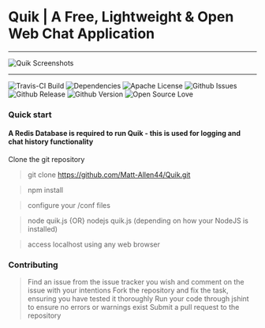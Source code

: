 # Quik | A Free, Lightweight & Open Web Chat Application

---

![Quik Screenshots](http://i.imgur.com/Hf6zcNp.png)

---

![Travis-CI Build](https://api.travis-ci.org/Matt-Allen44/Quik.svg)
![Dependencies](https://david-dm.org/matt-allen44/quik.svg)
![Apache License](https://img.shields.io/github/license/matt-allen44/quik.svg)
![Github Issues](https://img.shields.io/github/issues/matt-allen44/quik.svg)
![Github Release](https://img.shields.io/github/release/matt-allen44/quik.svg)
![Github Version](https://img.shields.io/github/tag/matt-allen44/quik.svg)
![Open Source Love](https://badges.frapsoft.com/os/v1/open-source.svg?v=103)

### Quick start
#### A Redis Database is required to run Quik - this is used for logging and chat history functionality

Clone the git repository
> git clone https://github.com/Matt-Allen44/Quik.git

> npm install

> configure your /conf files

> node quik.js {OR} nodejs quik.js (depending on how your NodeJS is installed)

> access localhost using any web browser


### Contributing
> Find an issue from the issue tracker you wish and comment on the issue with your intentions
> Fork the repository and fix the task, ensuring you have tested it thoroughly
> Run your code through jshint to ensure no errors or warnings exist
> Submit a pull request to the repository
